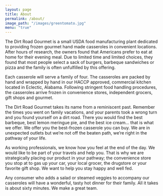 ```yaml
---
layout: page
title: About
permalink: /about/
image_path: "/images/greentomato.jpg"
menu: "true"
---
```

The Dirt Road Gourmet is a small USDA food manufacturing plant dedicated to providing frozen gourmet hand made casseroles in convenient locations. After hours of research, the owners found that Americans prefer to eat at home for their evening meal. Due to limited time and limited choices, they found that most people select a sack of burgers, barbeque sandwiches or pizza and the family is often unfulfilled by this offering.

Each casserole will serve a family of four. The casseroles are packed by hand and wrapped by hand in our HACCP approved, commercial kitchen located in Eclectic, Alabama. Following stringent food handling procedures, the casseroles arrive frozen in convenience stores, independent grocers, gift shops and gourmet.

The Dirt Road Gourmet takes its name from a reminiscent past. Remember the times you went on family vacations, and your parents took a wrong turn and you found yourself on a dirt road. There you would find the best barbeque, best lemon meringue pie, and the best ice cream… that is what we offer. We offer you the best-frozen casserole you can buy. We are in unexpected outlets but we’re not off the beaten path, we’re right in the pathway of your life.

As working professionals, we know how you feel at the end of the day. We would like to be part of your travels and help you. That is why we are strategically placing our product in your pathway; the convenience store you stop at to gas up your car, your local grocer, the drugstore or your favorite gift shop. We want to help you stay happy and well fed.

Any consumer who adds a salad or steamed veggies to accompany our casseroles will have a wonderful, tasty hot dinner for their family. All it takes is about sixty minutes. We make a great team.

